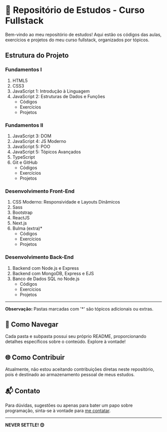# 🚀 Repositório de Estudos - Curso Fullstack

Bem-vindo ao meu repositório de estudos! Aqui estão os códigos das aulas, exercícios e projetos do meu curso fullstack, organizados por tópicos.

## Estrutura do Projeto

### Fundamentos I
1. HTML5
2. CSS3
3. JavaScript 1: Introdução à Linguagem
4. JavaScript 2: Estruturas de Dados e Funções
   - Códigos
   - Exercícios
   - Projetos

### Fundamentos II
1. JavaScript 3: DOM
2. JavaScript 4: JS Moderno
3. JavaScript 5: POO
4. JavaScript 5: Tópicos Avançados
5. TypeScript
6. Git e GitHub
   - Códigos
   - Exercícios
   - Projetos

### Desenvolvimento Front-End
1. CSS Moderno: Responsividade e Layouts Dinâmicos
2. Sass
3. Bootstrap
4. ReactJS
5. Next.js
6. Bulma (extra)*
   - Códigos
   - Exercícios
   - Projetos

### Desenvolvimento Back-End
1. Backend com Node.js e Express
2. Backend com MongoDB, Express e EJS
3. Banco de Dados SQL no Node.js
   - Códigos
   - Exercícios
   - Projetos

---

**Observação:** Pastas marcadas com '*' são tópicos adicionais ou extras.

## 🚧 Como Navegar

Cada pasta e subpasta possui seu próprio README, proporcionando detalhes específicos sobre o conteúdo. Explore à vontade!

## 🌐 Como Contribuir

Atualmente, não estou aceitando contribuições diretas neste repositório, pois é destinado ao armazenamento pessoal de meus estudos.

## 📬 Contato

Para dúvidas, sugestões ou apenas para bater um papo sobre programação, sinta-se à vontade para [me contatar](mailto:seu-email@example.com).

---

**NEVER SETTLE! 😊**
